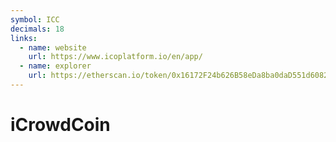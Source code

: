 ```yaml
---
symbol: ICC
decimals: 18
links:
  - name: website
    url: https://www.icoplatform.io/en/app/
  - name: explorer
    url: https://etherscan.io/token/0x16172F24b626B58eDa8ba0daD551d60821Af6599
---
```


# iCrowdCoin
